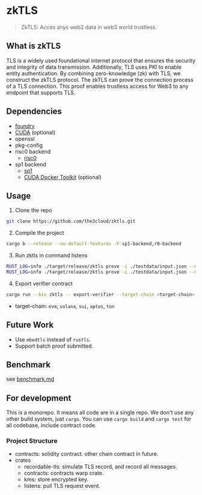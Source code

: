 # zkTLS

> ZkTLS: Acces anys web2 data in web3 world trustless.

## What is zkTLS

TLS is a widely used foundational internet protocol that ensures the security and integrity of data transmission. Additionally, TLS uses PKI to enable entity authentication. By combining zero-knowledge (zk) with TLS, we construct the zkTLS protocol. The zkTLS can prove the connection process of a TLS connection. This proof enables trustless access for Web3 to any endpoint that supports TLS.

## Dependencies

- [foundry](https://book.getfoundry.sh/getting-started/installation)
- [CUDA](https://developer.nvidia.com/cuda-downloads) (optional)
- openssl
- pkg-config
- risc0 backend
  - [risc0](https://dev.risczero.com/api/zkvm/install)
- sp1 backend
  - [sp1](https://docs.succinct.xyz/getting-started/install.html)
  - [CUDA Docker Toolkit](https://docs.nvidia.com/datacenter/cloud-native/container-toolkit/latest/install-guide.html) (optional)

## Usage

1. Clone the repo

```bash
git clone https://github.com/the3cloud/zktls.git
```

2. Compile the project

```bash
cargo b --release --no-default-features -F sp1-backend,r0-backend
```

3. Run zktls in command listens

```bash
RUST_LOG=info ./target/release/zktls prove -i ./testdata/input.json --mock -t evm -p r0
RUST_LOG=info ./target/release/zktls prove -i ./testdata/input.json --mock -t evm -p sp1
```

4. Export verifier contract

```bash
cargo run --bin zktls -- export-verifier --target-chain <target-chain>
```

- target-chain: `evm`, `solana`, `sui`, `aptos`, `ton`

## Future Work

- Use `mbedtls` instead of `rustls`.
- Support batch proof submitted.

## Benchmark

see [benchmark.md](./benchmark.md)

## For development

This is a monorepo. It means all code are in a single repo. We don't use any other build system, just `cargo`. You can use `cargo build` and `cargo test` for all codebase, include contract code.

### Project Structure

- contracts: solidity contract. other chain contract in future.
- crates
  - recordable-tls: simulate TLS record, and record all messages.
  - contracts: contracts warp crate.
  - kms: store encrypted key.
  - listens: pull TLS request event.
